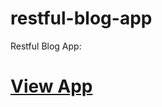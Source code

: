 # restful-blog-app
Restful Blog App:
<h1>
<a href="https://restful-blog-app-anand.herokuapp.com/blogs">View App</a
</h1>
